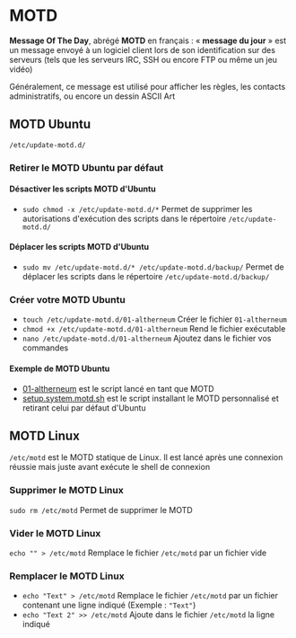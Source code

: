 # MOTD
**Message Of The Day**, abrégé **MOTD** en français : « **message du jour** » est un message envoyé à un logiciel client lors de son identification sur des serveurs (tels que les serveurs IRC, SSH ou encore FTP ou même un jeu vidéo)

Généralement, ce message est utilisé pour afficher les règles, les contacts administratifs, ou encore un dessin ASCII Art

## MOTD Ubuntu
`/etc/update-motd.d/`
### Retirer le MOTD Ubuntu par défaut
#### Désactiver les scripts MOTD d'Ubuntu
- `sudo chmod -x /etc/update-motd.d/*` Permet de supprimer les autorisations d'exécution des scripts dans le répertoire `/etc/update-motd.d/`
#### Déplacer les scripts MOTD d'Ubuntu
- `sudo mv /etc/update-motd.d/* /etc/update-motd.d/backup/` Permet de déplacer les scripts dans le répertoire `/etc/update-motd.d/backup/`
### Créer votre MOTD Ubuntu
- `touch /etc/update-motd.d/01-altherneum` Créer le fichier `01-altherneum`
- `chmod +x /etc/update-motd.d/01-altherneum` Rend le fichier exécutable
- `nano /etc/update-motd.d/01-altherneum` Ajoutez dans le fichier vos commandes
#### Exemple de MOTD Ubuntu
- [01-altherneum](https://github.com/Altherneum/server/blob/main/etc/update-motd.d/01-altherneum) est le script lancé en tant que MOTD
- [setup.system.motd.sh](https://github.com/Altherneum/server/blob/main/scripts/sh/setup.system.motd.sh) est le script installant le MOTD personnalisé et retirant celui par défaut d'Ubuntu

## MOTD Linux
`/etc/motd` est le MOTD statique de Linux. Il est lancé après une connexion réussie mais juste avant exécute le shell de connexion
### Supprimer le MOTD Linux
`sudo rm /etc/motd` Permet de supprimer le MOTD
### Vider le MOTD Linux
`echo "" > /etc/motd` Remplace le fichier `/etc/motd` par un fichier vide
### Remplacer le MOTD Linux
- `echo "Text" > /etc/motd` Remplace le fichier `/etc/motd` par un fichier contenant une ligne indiqué (Exemple : `"Text"`)
- `echo "Text 2" >> /etc/motd` Ajoute dans le fichier `/etc/motd` la ligne indiqué
